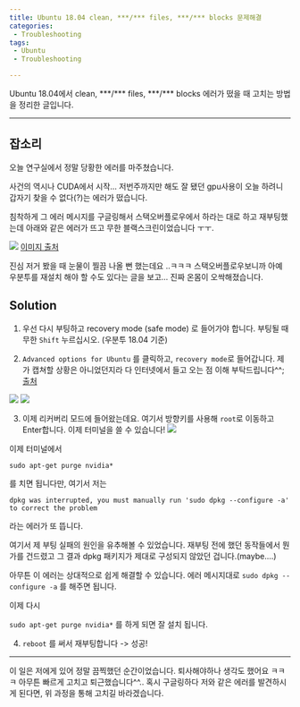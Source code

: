 ```yaml
---
title: Ubuntu 18.04 clean, ***/*** files, ***/*** blocks 문제해결
categories:
 - Troubleshooting
tags: 
 - Ubuntu
 - Troubleshooting

---
```


Ubuntu 18.04에서 clean, \*\*\*/*** files, \*\*\*/\*\*\* blocks 에러가 떴을 때 고치는 방법을 정리한 글입니다.

---

## 잡소리

오늘 연구실에서 정말 당황한 에러를 마주쳤습니다.

사건의 역시나 CUDA에서 시작... 저번주까지만 해도 잘 됐던 gpu사용이 오늘 하려니 갑자기 찾을 수 없다(?)는 에러가 떴습니다.

침착하게 그 에러 메시지를 구글링해서 스택오버플로우에서 하라는 대로 하고 재부팅했는데 아래와 같은 에러가 뜨고 무한 블랙스크린이었습니다 ㅜㅜ.

![](https://i.stack.imgur.com/fBYUJ.jpg) [이미지 출처](https://askubuntu.com/questions/1222496/system-wont-boot-stuck-at-dev-sda5-clean-xxxx-xxxx-files-yyyy-yyyy-blocks)


진심 저거 봤을 때 눈물이 찔끔 나올 뻔 했는데요 ..ㅋㅋㅋ 스택오버플로우보니까 아예 우분투를 재설치 해야 할 수도 있다는 글을 보고... 진짜 온몸이 오싹해졌습니다.

## Solution

1. 우선 다시 부팅하고 recovery mode (safe mode) 로 들어가야 합니다. 부팅될 때 무한 `Shift` 누르십시오. (우분투 18.04 기준)

2. `Advanced options for Ubuntu` 를 클릭하고, `recovery mode`로 들어갑니다.
제가 캡쳐할 상황은 아니었던지라 다 인터넷에서 들고 오는 점 이해 부탁드립니다^^; [출처](https://askubuntu.com/questions/92556/how-do-i-boot-into-a-root-shell)

![](https://i.stack.imgur.com/01e8n.png)
![](https://i.stack.imgur.com/UP5j7.png)

3. 이제 리커버리 모드에 들어왔는데요. 여기서 방향키를 사용해 `root`로 이동하고 Enter합니다. 이제 터미널을 쓸 수 있습니다! 
![](https://i.stack.imgur.com/tHkmh.png)


이제 터미널에서


`sudo apt-get purge nvidia*`


를 치면 됩니다만, 여기서 저는 

```
dpkg was interrupted, you must manually run 'sudo dpkg --configure -a' to correct the problem
```

라는 에러가 또 뜹니다.


여기서 제 부팅 실패의 원인을 유추해볼 수 있었습니다. 재부팅 전에 했던 동작들에서 뭔가를 건드렸고 그 결과 dpkg 패키지가 제대로 구성되지 않았던 겁니다.(maybe....)


아무튼 이 에러는 상대적으로 쉽게 해결할 수 있습니다.
에러 메시지대로 `sudo dpkg --configure -a` 를 해주면 됩니다.


이제 다시 


`sudo apt-get purge nvidia*`
를 하게 되면 잘 설치 됩니다.


4. `reboot` 를 써서 재부팅합니다 -> 성공!

---

이 일은 저에게 있어 정말 끔찍했던 순간이었습니다. 퇴사해야하나 생각도 했어요 ㅋㅋㅋ 아무튼 빠르게 고치고 퇴근했습니다^^.. 혹시 구글링하다 저와 같은 에러를 발견하시게 된다면, 위 과정을 통해 고치길 바라겠습니다.